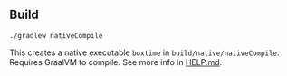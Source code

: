 ## Build

```
./gradlew nativeCompile
```

This creates a native executable `boxtime` in `build/native/nativeCompile`. Requires GraalVM to compile. See more info in [HELP.md](HELP.md).